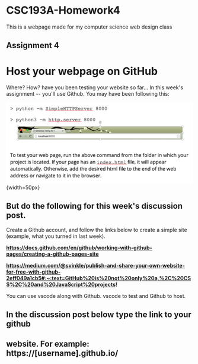 # CSC193A-Homework4

This is a webpage made for my computer science web design class

## Assignment 4

# Host your webpage on GitHub

Where? How? have you been testing your website so far... In this week's assignment -- you'll use
Github. You may have been following this:

![python server](https://raw.githubusercontent.com/chessset5/CSC193A-Homework4/main/images/Screen%20Shot%202021-02-07%20at%209.40.24%20PM.png){width=50px}

## But do the following for this week's discussion post.

Create a Github account, and follow the links below to create a simple site (example, what you turned in last week).

**https://docs.github.com/en/github/working-with-github-pages/creating-a-github-pages-site**

**https://medium.com/@svinkle/publish-and-share-your-own-website-for-free-with-github-2eff049a1cb5#:~:text=GitHub%20is%20not%20only%20a,%2C%20CSS%2C%20and%20JavaScript%20projects!**

You can use vscode along with Github. vscode to test and Github to host.

## In the discussion post below type the link to your github

## website. For example: https://[username].github.io/
